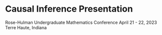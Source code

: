 # Causal Inference Presentation
Rose-Hulman Undergraduate Mathematics Conference
April 21 - 22, 2023
Terre Haute, Indiana 

